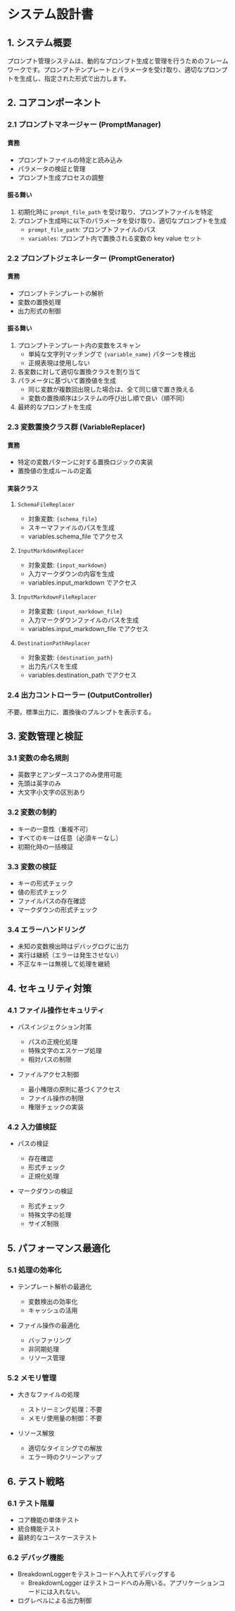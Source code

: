 # システム設計書

## 1. システム概要

プロンプト管理システムは、動的なプロンプト生成と管理を行うためのフレームワークです。プロンプトテンプレートとパラメータを受け取り、適切なプロンプトを生成し、指定された形式で出力します。

## 2. コアコンポーネント

### 2.1 プロンプトマネージャー (PromptManager)

#### 責務

- プロンプトファイルの特定と読み込み
- パラメータの検証と管理
- プロンプト生成プロセスの調整

#### 振る舞い

1. 初期化時に `prompt_file_path` を受け取り、プロンプトファイルを特定
2. プロンプト生成時に以下のパラメータを受け取り、適切なプロンプトを生成
   - `prompt_file_path`: プロンプトファイルのパス
   - `variables`: プロンプト内で置換される変数の key value セット

### 2.2 プロンプトジェネレーター (PromptGenerator)

#### 責務

- プロンプトテンプレートの解析
- 変数の置換処理
- 出力形式の制御

#### 振る舞い

1. プロンプトテンプレート内の変数をスキャン
   - 単純な文字列マッチングで `{variable_name}` パターンを検出
   - 正規表現は使用しない
2. 各変数に対して適切な置換クラスを割り当て
3. パラメータに基づいて置換値を生成
   - 同じ変数が複数回出現した場合は、全て同じ値で置き換える
   - 変数の置換順序はシステムの呼び出し順で良い（順不同）
4. 最終的なプロンプトを生成

### 2.3 変数置換クラス群 (VariableReplacer)

#### 責務

- 特定の変数パターンに対する置換ロジックの実装
- 置換値の生成ルールの定義

#### 実装クラス

1. `SchemaFileReplacer`
   - 対象変数: `{schema_file}`
   - スキーマファイルのパスを生成
   - variables.schema_file でアクセス

2. `InputMarkdownReplacer`
   - 対象変数: `{input_markdown}`
   - 入力マークダウンの内容を生成
   - variables.input_markdown でアクセス

3. `InputMarkdownFileReplacer`
   - 対象変数: `{input_markdown_file}`
   - 入力マークダウンファイルのパスを生成
   - variables.input_markdown_file でアクセス

4. `DestinationPathReplacer`
   - 対象変数: `{destination_path}`
   - 出力先パスを生成
   - variables.destination_path でアクセス

### 2.4 出力コントローラー (OutputController)

不要。標準出力に、置換後のプルンプトを表示する。

## 3. 変数管理と検証

### 3.1 変数の命名規則

- 英数字とアンダースコアのみ使用可能
- 先頭は英字のみ
- 大文字小文字の区別あり

### 3.2 変数の制約

- キーの一意性（重複不可）
- すべてのキーは任意（必須キーなし）
- 初期化時の一括検証

### 3.3 変数の検証

- キーの形式チェック
- 値の形式チェック
- ファイルパスの存在確認
- マークダウンの形式チェック

### 3.4 エラーハンドリング

- 未知の変数検出時はデバッグログに出力
- 実行は継続（エラーは発生させない）
- 不正なキーは無視して処理を継続

## 4. セキュリティ対策

### 4.1 ファイル操作セキュリティ

- パスインジェクション対策
  - パスの正規化処理
  - 特殊文字のエスケープ処理
  - 相対パスの制限

- ファイルアクセス制御
  - 最小権限の原則に基づくアクセス
  - ファイル操作の制限
  - 権限チェックの実装

### 4.2 入力値検証

- パスの検証
  - 存在確認
  - 形式チェック
  - 正規化処理

- マークダウンの検証
  - 形式チェック
  - 特殊文字の処理
  - サイズ制限

## 5. パフォーマンス最適化

### 5.1 処理の効率化

- テンプレート解析の最適化
  - 変数検出の効率化
  - キャッシュの活用

- ファイル操作の最適化
  - バッファリング
  - 非同期処理
  - リソース管理

### 5.2 メモリ管理

- 大きなファイルの処理
  - ストリーミング処理：不要
  - メモリ使用量の制御：不要

- リソース解放
  - 適切なタイミングでの解放
  - エラー時のクリーンアップ

## 6. テスト戦略

### 6.1 テスト階層

- コア機能の単体テスト
- 統合機能テスト
- 最終的なユースケーステスト

### 6.2 デバッグ機能

- BreakdownLoggerをテストコードへ入れてデバッグする
  - BreakdownLogger はテストコードへのみ用いる。アプリケーションコードには入れない。
- ログレベルによる出力制御

